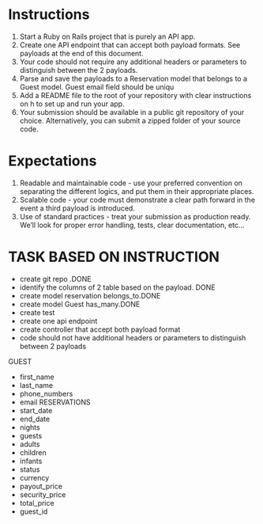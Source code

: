 # Instructions

1. Start a Ruby on Rails project that is purely an API app.
2. Create one API endpoint that can accept both payload formats. See payloads
at the end of this document.
3. Your code should not require any additional headers or parameters to
distinguish between the 2 payloads.
4. Parse and save the payloads to a Reservation model that belongs to a Guest
model. Guest email field should be uniqu
5. Add a README file to the root of your repository with clear instructions on h
to set up and run your app.
6. Your submission should be available in a public git repository of your choice.
Alternatively, you can submit a zipped folder of your source code.

# Expectations
1. Readable and maintainable code - use your preferred convention on
separating the different logics, and put them in their appropriate places.
2. Scalable code - your code must demonstrate a clear path forward in the event
a third payload is introduced.
3. Use of standard practices - treat your submission as production ready. We’ll
look for proper error handling, tests, clear documentation, etc...


# TASK BASED ON INSTRUCTION
- create git repo .DONE
- identify the columns of 2 table based on the payload. DONE
- create model reservation belongs_to.DONE
- create model Guest has_many.DONE
- create test 
- create one api endpoint 
- create controller that accept both payload format
- code should not have additional headers or parameters to distinguish between 2 payloads


GUEST
 - first_name
 - last_name
 - phone_numbers
 - email
RESERVATIONS
 - start_date
 - end_date
 - nights
 - guests
 - adults
 - children
 - infants
 - status
 - currency
 - payout_price
 - security_price
 - total_price
 - guest_id
